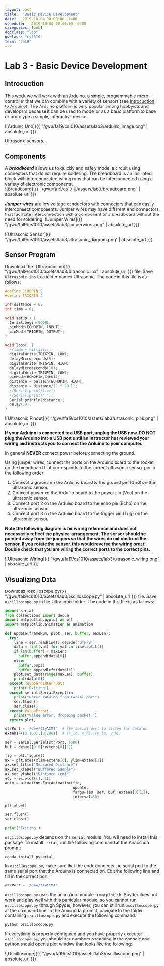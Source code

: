 ```yaml
---
layout: post
title:  "Basic Device Development"
date:   2019-10-04 00:00:00 -0400
schedule:   2019-10-04 00:00:00 -0400
categories: [GWU]
docclass: "lab"
gwclass: "cs1010"
term: "fa19"
---
```

<head>
  <link href="/css/syntax.css" rel="stylesheet">
</head>

# Lab 3 - Basic Device Development

## Introduction

This week we will work with an Arduino, a simple, programmable micro-controller that we can combine with a variety of sensors (see [Introduction to Arduino](https://www.arduino.cc/en/guide/introduction)).  The Arduino platform is very popular among hobbyists and developers because it can be used to model or as a basic platform to base or prototype a simple, interactive device.  


![Arduino Uno]({{ "/gwu/fa19/cs1010/assets/lab3/arduino_image.png" | absolute_url }})

Ultrasonic sensors...

## Components

A _**breadboard**_ allows us to quickly and safely model a circuit using connectors that do not require soldering.  The breadboard is an insulated block with interconnected wiring runs that can be interconnected using a variety of electronic components.  
![Breadboard]({{ "/gwu/fa19/cs1010/assets/lab3/breadboard.png" | absolute_url }})


_**Jumper wires**_ are low voltage conductors with connectors that can easily interconnect components.  Jumper wires may have different end connectors that facilitate interconnection with a component or a breadboard without the need for soldering.
![Jumper Wires]({{ "/gwu/fa19/cs1010/assets/lab3/jumperwires.png" | absolute_url }})


![Ultrasonic Sensor]({{ "/gwu/fa19/cs1010/assets/lab3/ultrasonic_diagram.png" | absolute_url }})


## Sensor Program

Download the [Ultrasonic.ino]({{ "/gwu/fa19/cs1010/assets/lab3/Ultrasonic.ino" | absolute_url }}) file.  Save ```Ultrasonic.ino``` to a folder named Ultrasonic.  The code in this file is as follows:

```c++
#define ECHOPIN 2
#define TRIGPIN 3

int distance = 0;
int time = 0;

void setup() {
  Serial.begin(9600);
  pinMode(ECHOPIN, INPUT);
  pinMode(TRIGPIN, OUTPUT);
}

void loop() {
  //time = millis();
  digitalWrite(TRIGPIN, LOW);
  delayMicroseconds(5);
  digitalWrite(TRIGPIN, HIGH);
  delayMicroseconds(10);
  digitalWrite(TRIGPIN, LOW);
  pinMode(ECHOPIN,INPUT);
  distance = pulseIn(ECHOPIN, HIGH);
  distance = distance/(2 * 29.1);
  //Serial.print(time);
  //Serial.print(" ");
  Serial.println(distance);
  delay(50);
}
```


![Ultrasonic Pinout]({{ "/gwu/fa19/cs1010/assets/lab3/ultrasonic_pins.png" | absolute_url }})

**If your Arduino is connected to a USB port, unplug the USB now.  DO NOT plug the Arduino into a USB port until an instructor has reviewed your wiring and instructs you to connect the Arduino to your computer.**

In general **NEVER** connect power before connecting the ground.

Using jumper wires, connect the ports on the Arduino board to the socket on the breadboard that corresponds to the correct ultrasonic sensor pin in the following order:
1. Connect a ground on the Arduino board to the ground pin (Gnd) on the ultrasonic sensor.
2. Connect power on the Arduino board to the power pin (Vcc) on the ultrasonic sensor.
3. Connect port 2 on the Arduino board to the echo pin (Echo) on the ultrasonic sensor.
4. Connect port 3 on the Arduino board to the trigger pin (Trig) on the ultrasonic sensor.

**Note the following diagram is for wiring reference and does not necessarily reflect the physical arrangement.  The sensor should be pointed away from the jumpers so that the wires do not obstruct the sensor.  If you rotate the sensor, this would reverse the wiring order.  Double check that you are wiring the correct ports to the correct pins.**

![Ultrasonic Wiring]({{ "/gwu/fa19/cs1010/assets/lab3/ultrasonic_wiring.png" | absolute_url }})


## Visualizing Data

Download [oscilloscope.py]({{ "/gwu/fa19/cs1010/assets/lab3/oscilloscope.py" | absolute_url }}) file.  Save ```oscilloscope.py``` in the Ultrasonic folder.  The code in this file is as follows:

```Python
import serial
from collections import deque
import matplotlib.pyplot as plt
import matplotlib.animation as animation

def update(frameNum, plot, ser, buffer, maxLen):
  try:
    line = ser.readline().decode('UTF-8')
    data = [int(val) for val in line.split()]
    if len(buffer) < maxLen:
      buffer.append(data[0])
    else:
      buffer.pop()
      buffer.appendleft(data[0])
    plot.set_data(range(maxLen), buffer)
    print(data[0])
  except KeyboardInterrupt:
    print('Exiting')
  except serial.SerialException:
    print("Error reading from serial port")
    ser.flush()
    ser.close()    
  except ValueError:
    print("Value error, dropping packet.")
  return plot,

strPort = '/dev/ttyACM1'  # The serial port to listen for data on
extens=((0,100),(0,200))  # (x_lo, x_hi),(y_lo, y_hi)

ser = serial.Serial(strPort, 9600)
buf = deque([0.0]*extens[0][1])

fig = plt.figure()
ax = plt.axes(xlim=extens[0], ylim=extens[1])
ax.set_title("Measured Distance")
ax.set_xlabel("Buffered Sample")
ax.set_ylabel("Distance (cm)")
a0, = ax.plot([], [])
anim = animation.FuncAnimation(fig,
                               update,
                               fargs=(a0, ser, buf, extens[0][1]),
                               interval=50)

plt.show()

ser.flush()
ser.close()    

print('Exiting')
```

```oscilloscope.py``` depends on the ```serial``` module.  You will need to install this package.  To install ```serial```, run the following command at the Anaconda prompt:

```
conda install pyserial
```

In ```oscilloscope.py```, make sure that the code connects the serial port to the same serial port that the Arduino is connected on.  Edit the following line and fill in the correct port:

```Python
strPort = '/dev/ttyACM1'
```

```oscilloscope.py``` uses the animation module in ```matplotlib```.  Spyder does not work and play well with this particular module, so you cannot run ```oscilloscope.py``` through Spyder; however, you can still run ```oscilloscope.py``` at the command line.  In the Anaconda prompt, navigate to the folder containing ```oscilloscope.py``` and execute the following command:

```
python oscilloscope.py
```

If everything is properly configured and you have properly executed ```oscilloscope.py```, you should see numbers streaming in the console and python should open a plot window that looks like the following:

![Oscilloscope]({{ "/gwu/fa19/cs1010/assets/lab3/oscilloscope.png" | absolute_url }})
